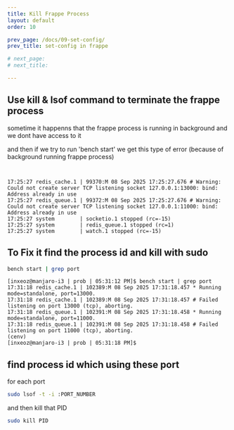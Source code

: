 ```yaml
---
title: Kill Frappe Process
layout: default
order: 10

prev_page: /docs/09-set-config/
prev_title: set-config in frappe

# next_page: 
# next_title: 

---
```


## Use  kill & lsof command to terminate the frappe process

sometime it happenns that the frappe process is running in background and we dont have access to it 

and then if we try to run 'bench start'
we get this type of error (because of background running frappe process)

```


17:25:27 redis_cache.1 | 99370:M 08 Sep 2025 17:25:27.676 # Warning: Could not create server TCP listening socket 127.0.0.1:13000: bind: Address already in use
17:25:27 redis_queue.1 | 99372:M 08 Sep 2025 17:25:27.676 # Warning: Could not create server TCP listening socket 127.0.0.1:11000: bind: Address already in use
17:25:27 system        | socketio.1 stopped (rc=-15)
17:25:27 system        | redis_queue.1 stopped (rc=1)
17:25:27 system        | watch.1 stopped (rc=-15)

```
## To Fix it find the process id and kill with sudo

```bash
bench start | grep port
```

```
[inxeoz@manjaro-i3 | prob | 05:31:12 PM]$ bench start | grep port
17:31:18 redis_cache.1 | 102389:M 08 Sep 2025 17:31:18.457 * Running mode=standalone, port=13000.
17:31:18 redis_cache.1 | 102389:M 08 Sep 2025 17:31:18.457 # Failed listening on port 13000 (tcp), aborting.
17:31:18 redis_queue.1 | 102391:M 08 Sep 2025 17:31:18.458 * Running mode=standalone, port=11000.
17:31:18 redis_queue.1 | 102391:M 08 Sep 2025 17:31:18.458 # Failed listening on port 11000 (tcp), aborting.
(cenv)
[inxeoz@manjaro-i3 | prob | 05:31:18 PM]$
```
## find process id which using these port

for each port

```bash
sudo lsof -t -i :PORT_NUMBER
```
and then kill that PID

```bash
sudo kill PID
```



